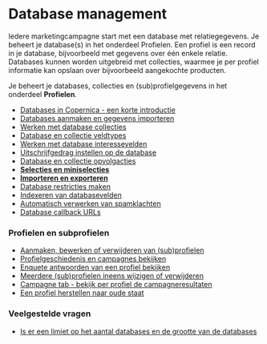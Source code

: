 # Database management

Iedere marketingcampagne start met een database met relatiegegevens. Je
beheert je database(s) in het onderdeel Profielen. Een profiel is een
record in je database, bijvoorbeeld met gegevens over één enkele
relatie. Databases kunnen worden uitgebreid met collecties, waarmee je
per profiel informatie kan opslaan over bijvoorbeeld aangekochte
producten.

Je beheert je databases, collecties en (sub)profielgegevens in het
onderdeel **Profielen**.

-   [Databases in Copernica - een korte
    introductie](./introduction-to-databases.md)
-   [Databases aanmaken en gegevens
    importeren](./setting-up-your-database-and-import-your-contacts.md)
-   [Werken met database
    collecties](./working-with-database-collections.md)
-   [Database en collectie
    veldtypes](./database-and-collection-field-types.md)
-   [Werken met database
    interessevelden](./working-with-interest-fields-and-groups.md)
-   [Uitschrijfgedrag instellen op de
    database](./setting-unsubscribe-behaviour-for-your-database-or-collection.md)
-   [Database en collectie
    opvolgacties](./follow-up-actions-for-databases-and-collections.md)
-   **[Selecties en
    miniselecties](./selections-and-miniselections.md)**
-   [**Importeren en
    exporteren**](./import-and-export.md)
-   [Database restricties
    maken](./database-restrictions.md)
-   [Indexeren van
    databasevelden](./should-i-index-my-database-field.md)
-   [Automatisch verwerken van
    spamklachten](./how-do-i-automatically-process-complaints.md)
-   [](./is-there-a-maximum-limit-on-the-amount-and-size-of-databases.md)
    [Database callback
    URLs](./callback-urls.md)

### Profielen en subprofielen

-   [Aanmaken, bewerken of verwijderen van
    (sub)profielen](./creating-editing-or-removing-a-single-profile-or-single-subprofile.md)
-   [Profielgeschiedenis en campagnes
    bekijken](./view-profile-history-and-campaigns.md)
-   [Enquete antwoorden van een profiel
    bekijken](./view-the-given-answers-in-a-survey.md)
-   [Meerdere (sub)profielen ineens wijzigen of
    verwijderen](./edit-or-remove-all-profiles-from-a-database-or-selection-at-once.md)
-   [Campagne tab - bekijk per profiel de
    campagneresultaten](./campaigns-tab-view-the-sent-campaigns-per-individual-profile.md)
-   [Een profiel herstellen naar oude
    staat](./rollback-profile-to-previous-state.md)

### Veelgestelde vragen

-   [Is er een limiet op het aantal databases en de grootte van de
    databases](./is-there-a-maximum-limit-on-the-amount-and-size-of-databases.md)

